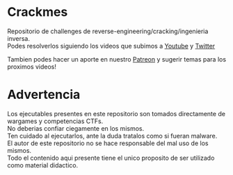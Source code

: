 # Crackmes

Repositorio de challenges de reverse-engineering/cracking/ingenieria inversa.  
Podes resolverlos siguiendo los videos que subimos a [Youtube](https://www.youtube.com/channel/UCZwJBc9VIcUNgHgdGJBgYAA) y [Twitter](https://twitter.com/malditohackertw)  

Tambien podes hacer un aporte en nuestro [Patreon](https://www.patreon.com/malditohacker) y sugerir temas para los proximos videos!  


# Advertencia

Los ejecutables presentes en este repositorio son tomados directamente de wargames y competencias CTFs.  
No deberias confiar ciegamente en los mismos.  
Ten cuidado al ejecutarlos, ante la duda tratalos como si fueran malware.  
El autor de este repositorio no se hace responsable del mal uso de los mismos.  
Todo el contenido aqui presente tiene el unico proposito de ser utilizado como material didactico.  
